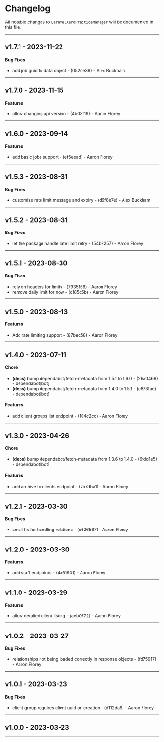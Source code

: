 # Changelog

All notable changes to `LaravelXeroPracticeManager` will be documented in this file.

- - -
## v1.7.1 - 2023-11-22
#### Bug Fixes
- add job guid to data object - (052de39) - Alex Buckham

- - -

## v1.7.0 - 2023-11-15
#### Features
- allow changing api version - (4b08f19) - Aaron Florey

- - -

## v1.6.0 - 2023-09-14
#### Features
- add basic jobs support - (ef5eead) - Aaron Florey

- - -

## v1.5.3 - 2023-08-31
#### Bug Fixes
- customise rate limit message and expiry - (d6f8e7e) - Alex Buckham

- - -

## v1.5.2 - 2023-08-31
#### Bug Fixes
- let the package handle rate limit retry - (54b2257) - Aaron Florey

- - -

## v1.5.1 - 2023-08-30
#### Bug Fixes
- rely on headers for limits - (7935166) - Aaron Florey
- remove daily limit for now - (c185c5b) - Aaron Florey

- - -

## v1.5.0 - 2023-08-13
#### Features
- Add rate limiting support - (87bec58) - Aaron Florey

- - -

## v1.4.0 - 2023-07-11
#### Chore
- **(deps)** bump dependabot/fetch-metadata from 1.5.1 to 1.6.0 - (26a0469) - dependabot[bot]
- **(deps)** bump dependabot/fetch-metadata from 1.4.0 to 1.5.1 - (c873fae) - dependabot[bot]
#### Features
- add client groups list endpoint - (104c2cc) - Aaron Florey

- - -

## v1.3.0 - 2023-04-26
#### Chore
- **(deps)** bump dependabot/fetch-metadata from 1.3.6 to 1.4.0 - (6fdd1e5) - dependabot[bot]
#### Features
- add archive to clients endpoint - (7b7dba1) - Aaron Florey

- - -

## v1.2.1 - 2023-03-30
#### Bug Fixes
- small fix for handling relations - (c626567) - Aaron Florey

- - -

## v1.2.0 - 2023-03-30
#### Features
- add staff endpoints - (4a61901) - Aaron Florey

- - -

## v1.1.0 - 2023-03-29
#### Features
- allow detailed client listing - (aeb0772) - Aaron Florey

- - -

## v1.0.2 - 2023-03-27
#### Bug Fixes
- relationships not being loaded correctly in response objects - (fd75917) - Aaron Florey

- - -

## v1.0.1 - 2023-03-23
#### Bug Fixes
- client group requires client uuid on creation - (d112da9) - Aaron Florey

- - -

## v1.0.0 - 2023-03-23

- - -

